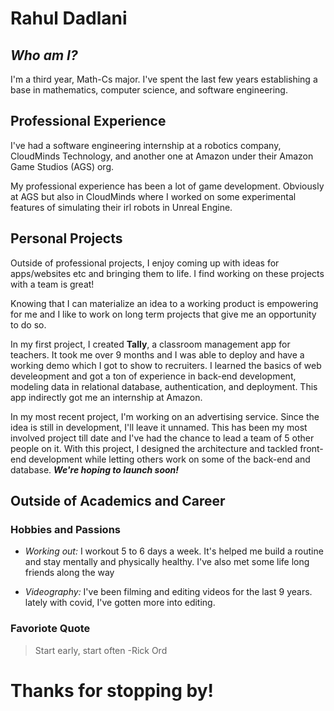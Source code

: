 # Rahul Dadlani

## *Who am I?*
I'm a third year, Math-Cs major. I've spent the last few years establishing a
base in mathematics, computer science, and software engineering. 

## Professional Experience
I've had a software engineering internship at a robotics company, 
CloudMinds Technology, and another one at Amazon under their Amazon Game Studios
(AGS) org.

My professional experience has been a lot of game development. Obviously at AGS
but also in CloudMinds where I worked on some experimental features of 
simulating their irl robots in Unreal Engine.

## Personal Projects
Outside of professional projects, I enjoy coming up with ideas for apps/websites
etc and bringing them to life. I find working on these projects with a team is 
great!

Knowing that I can materialize an idea to a working product is empowering for me
and I like to work on long term projects that give me an opportunity to do so.

In my first project, I created **Tally**, a classroom management app for 
teachers. It took me over 9 months and I was able to deploy and have a working
demo which I got to show to recruiters. I learned the basics of web develeopment
and got a ton of experience in back-end development, modeling data in relational
database, authentication, and deployment. This app indirectly got me an
internship at Amazon.

In my most recent project, I'm working on an advertising service. Since the idea
is still in development, I'll leave it unnamed. This has been my most involved
project till date and I've had the chance to lead a team of 5 other people on
it. With this project, I designed the architecture and tackled front-end 
development while letting others work on some of the back-end and database.
**_We're hoping to launch soon!_**

## Outside of Academics and Career

### Hobbies and Passions
- *Working out:* I workout 5 to 6 days a week. It's helped me build a routine and stay mentally
and physically healthy. I've also met some life long friends along the way

- *Videography:* I've been filming and editing videos for the last 9 years. lately with covid,
I've gotten more into editing.

### Favoriote Quote
> Start early, start often -Rick Ord

# Thanks for stopping by!


